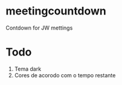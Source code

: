 # meetingcountdown
Contdown for JW mettings

# Todo

 1. Tema dark
 2. Cores de acorodo com o tempo restante


